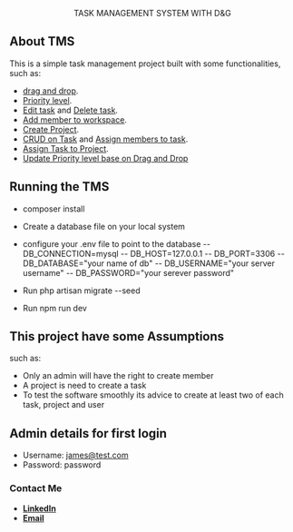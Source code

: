<p align="center">
TASK MANAGEMENT SYSTEM WITH D&G
</p>

## About TMS

This is a simple task management project built with some functionalities, such as:

- [drag and drop]('').
- [Priority level](').
- [Edit task]('') and [Delete task]('').
- [Add member to workspace]('').
- [Create Project]('').
- [CRUD on Task]('') and [Assign members to task]('').
- [Assign Task to Project]('').
- [Update Priority level base on Drag and Drop]('')


## Running the TMS
 
- composer install
- Create a database file on your local system
- configure your .env file to point to the database
-- DB_CONNECTION=mysql
-- DB_HOST=127.0.0.1
-- DB_PORT=3306
-- DB_DATABASE="your name of db"
-- DB_USERNAME="your server username"
-- DB_PASSWORD="your serever password"

- Run php artisan migrate --seed
- Run npm run dev

## This project have some Assumptions
 such as:
- Only an admin will have the right to create member
- A project is need to create a task
- To test the software smoothly its advice to create at least two of each task, project and user

## Admin details for first login

- Username: james@test.com
- Password: password

### Contact Me

- **[LinkedIn](https://linkedin.com/in/jacreator)**
- **[Email](jambone.james82@gmail.com)**
